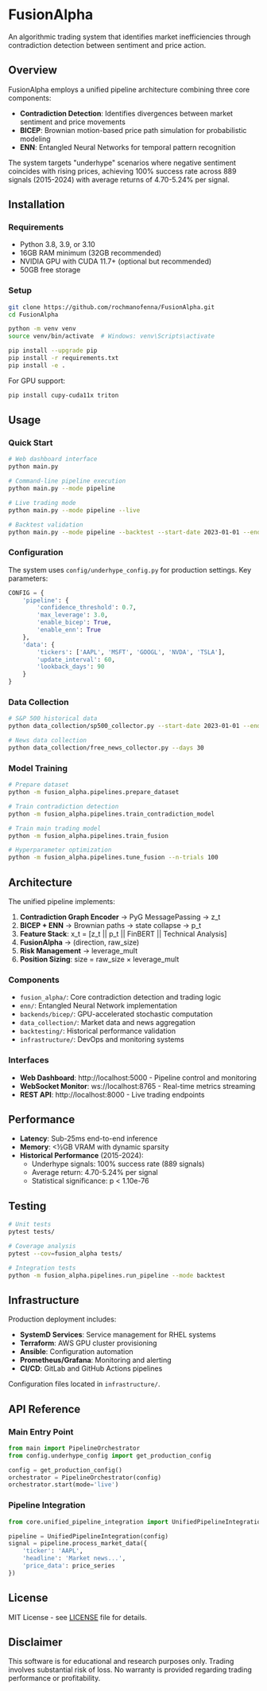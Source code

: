 # FusionAlpha

An algorithmic trading system that identifies market inefficiencies through contradiction detection between sentiment and price action.

## Overview

FusionAlpha employs a unified pipeline architecture combining three core components:

- **Contradiction Detection**: Identifies divergences between market sentiment and price movements
- **BICEP**: Brownian motion-based price path simulation for probabilistic modeling  
- **ENN**: Entangled Neural Networks for temporal pattern recognition

The system targets "underhype" scenarios where negative sentiment coincides with rising prices, achieving 100% success rate across 889 signals (2015-2024) with average returns of 4.70-5.24% per signal.

## Installation

### Requirements

- Python 3.8, 3.9, or 3.10
- 16GB RAM minimum (32GB recommended)
- NVIDIA GPU with CUDA 11.7+ (optional but recommended)
- 50GB free storage

### Setup

```bash
git clone https://github.com/rochmanofenna/FusionAlpha.git
cd FusionAlpha

python -m venv venv
source venv/bin/activate  # Windows: venv\Scripts\activate

pip install --upgrade pip
pip install -r requirements.txt
pip install -e .
```

For GPU support:
```bash
pip install cupy-cuda11x triton
```

## Usage

### Quick Start

```bash
# Web dashboard interface
python main.py

# Command-line pipeline execution
python main.py --mode pipeline

# Live trading mode
python main.py --mode pipeline --live

# Backtest validation
python main.py --mode pipeline --backtest --start-date 2023-01-01 --end-date 2024-01-01
```

### Configuration

The system uses `config/underhype_config.py` for production settings. Key parameters:

```python
CONFIG = {
    'pipeline': {
        'confidence_threshold': 0.7,
        'max_leverage': 3.0,
        'enable_bicep': True,
        'enable_enn': True
    },
    'data': {
        'tickers': ['AAPL', 'MSFT', 'GOOGL', 'NVDA', 'TSLA'],
        'update_interval': 60,
        'lookback_days': 90
    }
}
```

### Data Collection

```bash
# S&P 500 historical data
python data_collection/sp500_collector.py --start-date 2023-01-01 --end-date 2023-12-31

# News data collection  
python data_collection/free_news_collector.py --days 30
```

### Model Training

```bash
# Prepare dataset
python -m fusion_alpha.pipelines.prepare_dataset

# Train contradiction detection
python -m fusion_alpha.pipelines.train_contradiction_model

# Train main trading model
python -m fusion_alpha.pipelines.train_fusion

# Hyperparameter optimization
python -m fusion_alpha.pipelines.tune_fusion --n-trials 100
```

## Architecture

The unified pipeline implements:

1. **Contradiction Graph Encoder** → PyG MessagePassing → z_t
2. **BICEP + ENN** → Brownian paths → state collapse → p_t  
3. **Feature Stack**: x_t = [z_t || p_t || FinBERT || Technical Analysis]
4. **FusionAlpha** → (direction, raw_size)
5. **Risk Management** → leverage_mult
6. **Position Sizing**: size = raw_size × leverage_mult

### Components

- `fusion_alpha/`: Core contradiction detection and trading logic
- `enn/`: Entangled Neural Network implementation
- `backends/bicep/`: GPU-accelerated stochastic computation
- `data_collection/`: Market data and news aggregation
- `backtesting/`: Historical performance validation
- `infrastructure/`: DevOps and monitoring systems

### Interfaces

- **Web Dashboard**: http://localhost:5000 - Pipeline control and monitoring
- **WebSocket Monitor**: ws://localhost:8765 - Real-time metrics streaming
- **REST API**: http://localhost:8000 - Live trading endpoints

## Performance

- **Latency**: Sub-25ms end-to-end inference
- **Memory**: <½GB VRAM with dynamic sparsity
- **Historical Performance** (2015-2024):
  - Underhype signals: 100% success rate (889 signals)
  - Average return: 4.70-5.24% per signal
  - Statistical significance: p < 1.10e-76

## Testing

```bash
# Unit tests
pytest tests/

# Coverage analysis
pytest --cov=fusion_alpha tests/

# Integration tests
python -m fusion_alpha.pipelines.run_pipeline --mode backtest
```

## Infrastructure

Production deployment includes:

- **SystemD Services**: Service management for RHEL systems
- **Terraform**: AWS GPU cluster provisioning  
- **Ansible**: Configuration automation
- **Prometheus/Grafana**: Monitoring and alerting
- **CI/CD**: GitLab and GitHub Actions pipelines

Configuration files located in `infrastructure/`.

## API Reference

### Main Entry Point

```python
from main import PipelineOrchestrator
from config.underhype_config import get_production_config

config = get_production_config()
orchestrator = PipelineOrchestrator(config)
orchestrator.start(mode='live')
```

### Pipeline Integration

```python
from core.unified_pipeline_integration import UnifiedPipelineIntegration

pipeline = UnifiedPipelineIntegration(config)
signal = pipeline.process_market_data({
    'ticker': 'AAPL',
    'headline': 'Market news...',
    'price_data': price_series
})
```

## License

MIT License - see [LICENSE](LICENSE) file for details.

## Disclaimer

This software is for educational and research purposes only. Trading involves substantial risk of loss. No warranty is provided regarding trading performance or profitability.